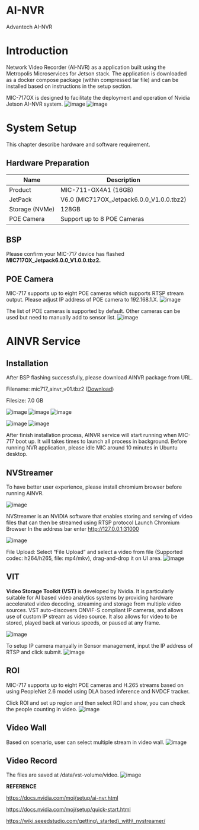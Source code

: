 # AI-NVR
Advantech AI-NVR

# Introduction

Network Video Recorder (AI-NVR) as a application built using the Metropolis Microservices for Jetson stack. The application is downloaded as a docker compose package (within compressed tar file) and can be installed based on instructions in the setup section.

MIC-717OX is designed to facilitate the deployment and operation of Nvidia Jetson AI-NVR system.
![image](https://github.com/user-attachments/assets/af53b491-392e-465a-be48-59edf8ad2319)
![image](https://github.com/user-attachments/assets/307b5ffd-734a-4e5f-b008-4d5d5e146936)

# System Setup

This chapter describe hardware and software requirement.

## Hardware Preparation

| Name | Description |
| --- | --- |
| Product | MIC-711-OX4A1 (16GB) |
| JetPack | V6.0 (MIC717OX_Jetpack6.0.0_V1.0.0.tbz2) |
| Storage (NVMe) | 128GB |
| POE Camera | Support up to 8 POE Cameras |

## BSP

Please confirm your MIC-717 device has flashed **MIC717OX\_Jetpack6.0.0\_V1.0.0.tbz2.**

## POE Camera

MIC-717 supports up to eight POE cameras which supports RTSP stream output. Please adjust IP address of POE camera to 192.168.1.X.
![image](https://github.com/user-attachments/assets/36a6d379-89c4-4e82-ae19-04ab0db9f416)

The list of POE cameras is supported by default. Other cameras can be used but need to manually add to sensor list.
![image](https://github.com/user-attachments/assets/8b15a726-db96-4715-a74f-dd949e8f883f)

# AINVR Service

## Installation

After BSP flashing successfully, please download AINVR package from URL.

Filename: mic717\_ainvr\_v01.tbz2 ([Download](https://advantecho365-my.sharepoint.com/:u:/g/personal/sean23_chang_advantech_com/ES5RdqVBaLhInU2BkSMfcloBc6Z0vnd5DsNQkM1nZzGjsg?e=RQs50v))

Filesize: 7.0 GB

![image](https://github.com/user-attachments/assets/5354eb6a-b330-49b1-8032-cd9d36a32571)
![image](https://github.com/user-attachments/assets/0f61ad07-f88f-47e8-b3b5-dd817538a7f2)
 ![image](https://github.com/user-attachments/assets/cd7fa356-0a48-40f5-9d4f-cd4fbbb8c0f5)

![image](https://github.com/user-attachments/assets/edb548c7-7058-408e-9648-9d67a697b9c2)
![image](https://github.com/user-attachments/assets/35d8a95e-e23b-43aa-8246-543d3a24d7c6)

After finish installation process, AINVR service will start running when MIC-717 boot up. It will takes times to launch all process in background. Before running NVR application, please idle MIC around 10 minutes in Ubuntu desktop.

## NVStreamer

To have better user experience, please install chromium browser before running AINVR.

![image](https://github.com/user-attachments/assets/9ce83561-5a4f-40b3-80f1-46befac58009)

NVStreamer is an NVIDIA software that enables storing and serving of video files that can then be streamed using RTSP protocol
Launch Chromium Browser 
In the address bar enter http://127.0.0.1:31000

![image](https://github.com/user-attachments/assets/b6ef85a9-df9f-4b95-ad35-fa913c952d4c)

File Upload: 
Select “File Upload” and select a video from file (Supported codec: h264/h265, file: mp4/mkv), drag-and-drop it on UI area.
![image](https://github.com/user-attachments/assets/4ee24c62-1efd-4daa-b50e-270c06d5559b)

## VIT

**Video Storage Toolkit (VST)** is developed by Nvidia. It is particularly suitable for AI based video analytics systems by providing hardware accelerated video decoding, streaming and storage from multiple video sources. VST auto-discovers ONVIF-S compliant IP cameras, and allows use of custom IP stream as video source. It also allows for video to be stored, played back at various speeds, or paused at any frame.

![image](https://github.com/user-attachments/assets/7e2cd7c4-4e24-4af0-bdba-82352fabd49c)

To setup IP camera manually in Sensor management, input the IP address of RTSP and click submit.
![image](https://github.com/user-attachments/assets/40ba09f4-6fa0-44d1-9d8d-ebf166f669dc)

## ROI

MIC-717 supports up to eight POE cameras and H.265 streams based on using PeopleNet 2.6 model using DLA based inference and NVDCF tracker.

Click ROI and set up region and then select ROI and show, you can check the people counting in video.
![image](https://github.com/user-attachments/assets/f902d616-9825-4494-8dc9-f0ba390c6a5f)

## Video Wall

Based on scenario, user can select multiple stream in video wall.
![image](https://github.com/user-attachments/assets/627888b2-9f89-4baa-9ebe-4b2604357a03)

## Video Record

The files are saved at /data/vst-volume/video.
![image](https://github.com/user-attachments/assets/a1cbbf52-5150-4417-94cc-58b71e4260d5)

**REFERENCE**

https://docs.nvidia.com/moj/setup/ai-nvr.html

https://docs.nvidia.com/moj/setup/quick-start.html

https://wiki.seeedstudio.com/getting\_started\_with\_nvstreamer/
